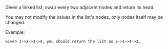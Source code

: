 <!--
 * @Author: shaqsnake
 * @Email: shaqsnake@gmail.com
 * @Date: 2019-08-07 14:16:34
 * @LastEditTime: 2019-08-07 14:22:33
 * @Description: 24. Swap Nodes in Pairs
 -->

Given a linked list, swap every two adjacent nodes and return its head.

You may not modify the values in the list's nodes, only nodes itself may be changed.

 

Example:
```
Given 1->2->3->4, you should return the list as 2->1->4->3.
```
